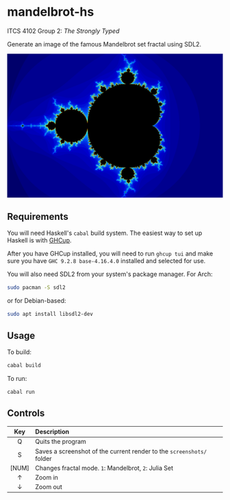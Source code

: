 # mandelbrot-hs

ITCS 4102 Group 2: *The Strongly Typed*

Generate an image of the famous Mandelbrot set fractal using SDL2.

![Example screenshot](/docs/Screenshot.png)

## Requirements

You will need Haskell's `cabal` build system. The easiest way to set up Haskell is with [GHCup](https://www.haskell.org/ghcup/).

After you have GHCup installed, you will need to run `ghcup tui` and make sure you have `GHC 9.2.8 base-4.16.4.0` installed and selected for use.

You will also need SDL2 from your system's package manager. For Arch:

```bash
sudo pacman -S sdl2
```

or for Debian-based:

```bash
sudo apt install libsdl2-dev
```

## Usage

To build:

```bash
cabal build
```

To run:

```bash
cabal run
```

## Controls

| Key | Description |
| :-: | :- |
| Q | Quits the program |
| S | Saves a screenshot of the current render to the `screenshots/` folder |
| [NUM] | Changes fractal mode. `1`: Mandelbrot, `2`: Julia Set |
| ↑ | Zoom in |
| ↓ | Zoom out |

